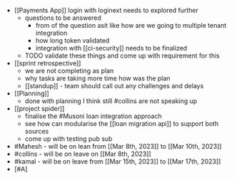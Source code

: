 - [[Payments App]] login with loginext needs to explored further
	- questions to be answered
		- from of the question asit like how are we going to multiple tenant integration
		- how long token validated
		- integration with [[ci-security]] needs to be finalized
	- TODO  validate these things and come up with requirement for this
- [[sprint retrospective]]
	- we are not completing as plan
	- why tasks are taking more time how was the plan
	- [[standup]] - team should call out any challenges and delays
- [[Planning]]
	- done with planning I think still #collins are not speaking up
- [[project spider]]
	- finalise the #Musoni loan integration approach
	- see how can modularise the [[loan migration api]] to support both sources
	- come up with testing pub sub
- #Mahesh - will be on lean from [[Mar 8th, 2023]] to [[Mar 10th, 2023]]
- #collins - will be on leave on [[Mar 8th, 2023]]
- #kamal - will be on leave from [[Mar 15th, 2023]] to [[Mar 17th, 2023]]
- [#A]